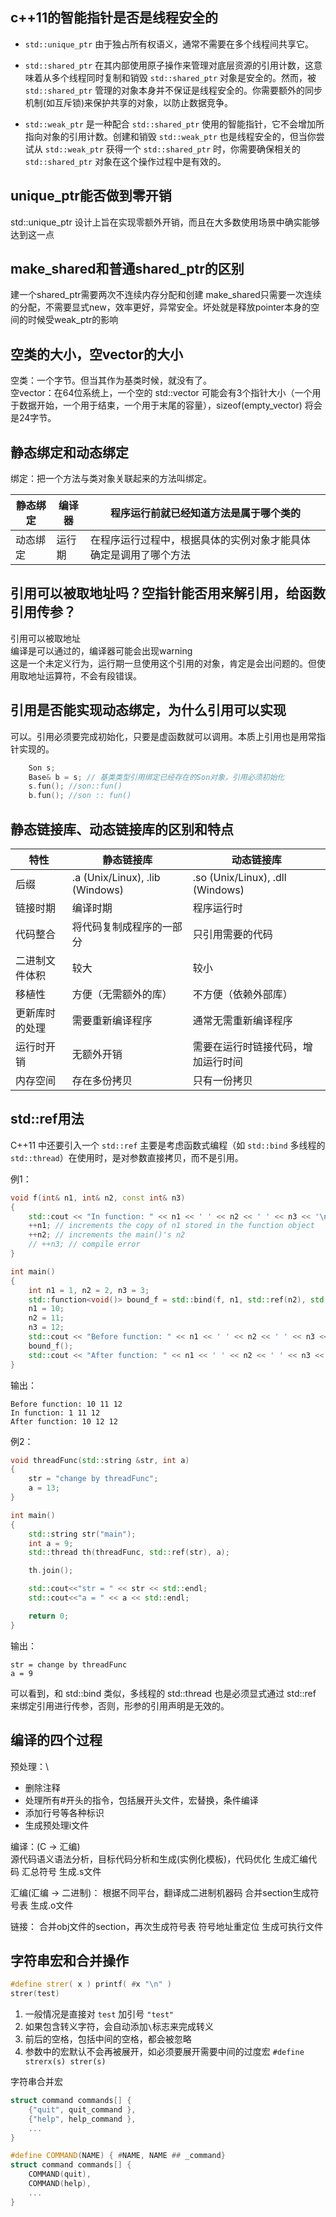 ## c++11的智能指针是否是线程安全的
- `std::unique_ptr` 由于独占所有权语义，通常不需要在多个线程间共享它。

- `std::shared_ptr` 在其内部使用原子操作来管理对底层资源的引用计数，这意味着从多个线程同时复制和销毁 `std::shared_ptr` 对象是安全的。然而，被 `std::shared_ptr` 管理的对象本身并不保证是线程安全的。你需要额外的同步机制(如互斥锁)来保护共享的对象，以防止数据竞争。

- `std::weak_ptr` 是一种配合 `std::shared_ptr` 使用的智能指针，它不会增加所指向对象的引用计数。创建和销毁 `std::weak_ptr` 也是线程安全的，但当你尝试从 `std::weak_ptr` 获得一个 `std::shared_ptr` 时，你需要确保相关的 `std::shared_ptr` 对象在这个操作过程中是有效的。


## unique_ptr能否做到零开销
std::unique_ptr 设计上旨在实现零额外开销，而且在大多数使用场景中确实能够达到这一点

## make_shared和普通shared_ptr的区别
建一个shared_ptr需要两次不连续内存分配和创建
make_shared只需要一次连续的分配，不需要显式new，效率更好，异常安全。坏处就是释放pointer本身的空间的时候受weak_ptr的影响

## 空类的大小，空vector的大小
空类：一个字节。但当其作为基类时候，就没有了。\
空vector：在64位系统上，一个空的 std::vector 可能会有3个指针大小（一个用于数据开始，一个用于结束，一个用于末尾的容量），sizeof(empty_vector) 将会是24字节。

## 静态绑定和动态绑定
绑定：把一个方法与类对象关联起来的方法叫绑定。

|静态绑定|编译器|程序运行前就已经知道方法是属于哪个类的|
| --- | --- | --- |
|动态绑定|运行期|在程序运行过程中，根据具体的实例对象才能具体确定是调用了哪个方法|

## 引用可以被取地址吗？空指针能否用来解引用，给函数引用传参？
引用可以被取地址\
编译是可以通过的，编译器可能会出现warning\
这是一个未定义行为，运行期一旦使用这个引用的对象，肯定是会出问题的。但使用取地址运算符，不会有段错误。

## 引用是否能实现动态绑定，为什么引用可以实现
可以。引用必须要完成初始化，只要是虚函数就可以调用。本质上引用也是用常指针实现的。
```cpp
    Son s;
    Base& b = s; // 基类类型引用绑定已经存在的Son对象，引用必须初始化
    s.fun(); //son::fun()
    b.fun(); //son :: fun()
```
## 静态链接库、动态链接库的区别和特点

| 特性 | 静态链接库 | 动态链接库 |
| --- | --- | --- |
| 后缀 | .a (Unix/Linux), .lib (Windows) | .so (Unix/Linux), .dll (Windows) |
| 链接时期 | 编译时期 | 程序运行时 |
| 代码整合 | 将代码复制成程序的一部分 | 只引用需要的代码 |
| 二进制文件体积 | 较大 | 较小 |
| 移植性 | 方便（无需额外的库） | 不方便（依赖外部库） |
| 更新库时的处理 | 需要重新编译程序 | 通常无需重新编译程序 |
| 运行时开销 | 无额外开销 | 需要在运行时链接代码，增加运行时间 |
| 内存空间 | 存在多份拷贝 | 只有一份拷贝 |

## std::ref用法
C++11 中还要引入一个 `std::ref` 主要是考虑函数式编程（如 `std::bind` 多线程的 `std::thread`）在使用时，是对参数直接拷贝，而不是引用。

例1：
```cpp
void f(int& n1, int& n2, const int& n3)
{
    std::cout << "In function: " << n1 << ' ' << n2 << ' ' << n3 << '\n';
    ++n1; // increments the copy of n1 stored in the function object
    ++n2; // increments the main()'s n2
    // ++n3; // compile error
}

int main()
{
    int n1 = 1, n2 = 2, n3 = 3;
    std::function<void()> bound_f = std::bind(f, n1, std::ref(n2), std::cref(n3));
    n1 = 10;
    n2 = 11;
    n3 = 12;
    std::cout << "Before function: " << n1 << ' ' << n2 << ' ' << n3 << '\n';
    bound_f();
    std::cout << "After function: " << n1 << ' ' << n2 << ' ' << n3 << '\n';
}
```
输出：
```
Before function: 10 11 12
In function: 1 11 12
After function: 10 12 12
```

例2：
```cpp
void threadFunc(std::string &str, int a)
{
    str = "change by threadFunc";
    a = 13;
}

int main()
{
    std::string str("main");
    int a = 9;
    std::thread th(threadFunc, std::ref(str), a);

    th.join();

    std::cout<<"str = " << str << std::endl;
    std::cout<<"a = " << a << std::endl;

    return 0;
}
```
输出：

```
str = change by threadFunc
a = 9
```
可以看到，和 std::bind 类似，多线程的 std::thread 也是必须显式通过 std::ref 来绑定引用进行传参，否则，形参的引用声明是无效的。

## 编译的四个过程
预处理：\
* 删除注释
* 处理所有#开头的指令，包括展开头文件，宏替换，条件编译
* 添加行号等各种标识
* 生成预处理i文件

编译：(C -> 汇编)\
源代码语义语法分析，目标代码分析和生成(实例化模板)，代码优化
生成汇编代码
汇总符号
生成.s文件

汇编(汇编 -> 二进制)：
根据不同平台，翻译成二进制机器码
合并section生成符号表
生成.o文件

链接：
合并obj文件的section，再次生成符号表
符号地址重定位
生成可执行文件

## 字符串宏和合并操作
```cpp
#define strer( x ) printf( #x "\n" )
strer(test)
```
1. 一般情况是直接对 `test` 加引号 `"test"`
2. 如果包含转义字符，会自动添加`\`标志来完成转义
3. 前后的空格，包括中间的空格，都会被忽略
4. 参数中的宏默认不会再被展开，如必须要展开需要中间的过度宏 `#define strerx(s) strer(s)`

字符串合并宏
```cpp
struct command commands[] {
    {"quit", quit_command },
    {"help", help_command },
    ...
}

#define COMMAND(NAME) { #NAME, NAME ## _command}
struct command commands[] {
    COMMAND(quit),
    COMMAND(help),
    ...
}
```

